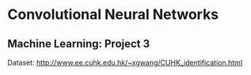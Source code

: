 # Convolutional Neural Networks

## Machine Learning: Project 3

Dataset: http://www.ee.cuhk.edu.hk/~xgwang/CUHK_identification.html
